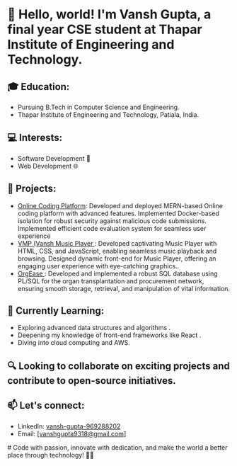<!DOCTYPE html>
<html>

<head>
  <meta charset="UTF-8">


</head>

<body>
  <h1>👋 Hello, world! I'm Vansh Gupta, a final year CSE student at Thapar Institute of Engineering and Technology.</h1>

  <h2>🎓 Education:</h2>
  <ul>
    <li>Pursuing B.Tech in Computer Science and Engineering.</li>
    <li>Thapar Institute of Engineering and Technology, Patiala, India.</li>
  </ul>

  <h2>💻 Interests:</h2>
  <ul>
    <li>Software Development 🚀</li>
    <li>Web Development 🌐</li>
  </ul>

  <h2>🚀 Projects:</h2>
  <ul>
    <li><a href="[[Project 1 URL](https://github.com/vanshgupta2002/Online-Coding-Platform)]">Online Coding Platform</a>: 
 Developed and deployed MERN-based Online coding platform with advanced features.
 Implemented Docker-based isolation for robust security against malicious code submissions.
 Implemented efficient code evaluation system for seamless user experience</li>
    <li><a href="[[Project 2 URL](https://github.com/vanshgupta2002/VMP)]">VMP (Vansh Music Player </a>: 
 Developed captivating Music Player with HTML, CSS, and JavaScript, enabling seamless music playback and
browsing. Designed dynamic front-end for Music Player, offering an engaging user experience with eye-catching graphics..</li>
    <li><a href="[[Project 3 URL](https://github.com/vanshgupta2002/OrgEase)]">OrgEase </a>:  
Developed and implemented a robust SQL database using PL/SQL for the organ transplantation and procurement
network, ensuring smooth storage, retrieval, and manipulation of vital information.</li>
  </ul>

  <h2>🌱 Currently Learning:</h2>
  <ul>
    <li>Exploring advanced  data structures and algorithms .</li>
    <li>Deepening my knowledge of front-end frameworks like React .</li>
    <li>Diving into cloud computing and AWS.</li>
  </ul>

  <h2>🔍 Looking to collaborate on exciting projects and contribute to open-source initiatives.</h2>

  <h2>📫 Let's connect:</h2>
  <ul>
    <li>LinkedIn: <a href="[[https://www.linkedin.com/in/vansh-gupta-969288202/]]">vansh-gupta-969288202</a></li>
    <li>Email: <a href="mailto:[vanshgupta9318@gmail.com]">[vanshgupta9318@gmail.com]</a></li>
    
  </ul>

  <p># Code with passion, innovate with dedication, and make the world a better place through technology! 🚀✨</p>
</body>

</html>

